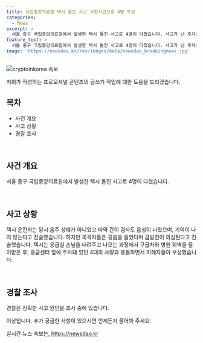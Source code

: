 ```yaml
---
title: 국립중앙의료원 택시 돌진 사고 사망사건으로 4명 부상
categories:
  - News
excerpt: >
  서울 중구 국립중앙의료원에서 발생한 택시 돌진 사고로 4명이 다쳤습니다. 사고가 난 주차장에서 택시는 구급차와 병원 외벽을 들이받으며 발생한 사고로, 운전자 A씨는 음주상태가 아니었고, 마약 간이 검사에서도 음성이 나왔습니다. 하지만 목격자들은 급발진을 의심하고 있습니다. 중상자는 수술 후에 안정된 상태이며, 경찰은 정확한 사고 원인을 조사 중입니다.
feature_text: >
  서울 중구 국립중앙의료원에서 발생한 택시 돌진 사고로 4명이 다쳤습니다. 사고가 난 주차장에서 택시는 구급차와 병원 외벽을 들이받으며 발생한 사고로, 운전자 A씨는 음주상태가 아니었고, 마약 간이 검사에서도 음성이 나왔습니다. 하지만 목격자들은 급발진을 의심하고 있습니다. 중상자는 수술 후에 안정된 상태이며, 경찰은 정확한 사고 원인을 조사 중입니다.
image: 'https://newsdao.kr/res/images/meta/newsdao_breakingnews.jpg'
---
```


<p><img src="https://newsdao.kr/res/images/meta/newsdao_breakingnews.jpg" alt="cryptoinkorea 속보" /></p>

<p>저희가 작성하는 프로모셔널 콘텐츠의 글쓰기 작업에 대한 도움을 드리겠습니다.</p>

<h2 data-ke-size="size26">목차</h2>

<ul>
  <li>사건 개요</li>
  <li>사고 상황</li>
  <li>경찰 조사</li>
</ul>

<p data-ke-size="size16">&nbsp;</p>

<h2 data-ke-size="size26">사건 개요</h2>

<p>서울 중구 국립중앙의료원에서 발생한 택시 돌진 사고로 4명이 다쳤습니다.</p>

<p data-ke-size="size16">&nbsp;</p>

<h2 data-ke-size="size26">사고 상황</h2>

<p>택시 운전자는 당시 음주 상태가 아니었고 마약 간이 검사도 음성이 나왔으며, 기억이 나지 않는다고 진술했습니다. 하지만 목격자들은 굉음을 들었다며 급발진이 의심된다고 진술했습니다. 택시는 응급실 손님을 내려주고 나오는 과정에서 구급차와 병원 외벽을 들이받은 후, 응급센터 앞에 주차돼 있던 4대의 차량과 충돌하면서 피해자들이 부상했습니다.</p>

<p data-ke-size="size16">&nbsp;</p>

<h2 data-ke-size="size26">경찰 조사</h2>

<p>경찰은 정확한 사고 원인을 조사 중에 있습니다.</p>

<p>이상입니다. 추가 궁금한 사항이 있으시면 언제든지 물어봐 주세요.</p>
실시간 뉴스 속보는, <a href="https://newsdao.kr" rel="dofollow">https://newsdao.kr</a>


